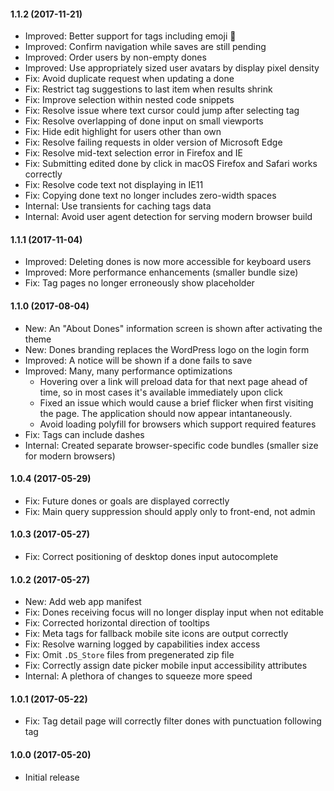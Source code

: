 #### 1.1.2 (2017-11-21)

- Improved: Better support for tags including emoji 🎉
- Improved: Confirm navigation while saves are still pending
- Improved: Order users by non-empty dones
- Improved: Use appropriately sized user avatars by display pixel density
- Fix: Avoid duplicate request when updating a done
- Fix: Restrict tag suggestions to last item when results shrink
- Fix: Improve selection within nested code snippets
- Fix: Resolve issue where text cursor could jump after selecting tag
- Fix: Resolve overlapping of done input on small viewports
- Fix: Hide edit highlight for users other than own
- Fix: Resolve failing requests in older version of Microsoft Edge
- Fix: Resolve mid-text selection error in Firefox and IE
- Fix: Submitting edited done by click in macOS Firefox and Safari works correctly
- Fix: Resolve code text not displaying in IE11
- Fix: Copying done text no longer includes zero-width spaces
- Internal: Use transients for caching tags data
- Internal: Avoid user agent detection for serving modern browser build

#### 1.1.1 (2017-11-04)

- Improved: Deleting dones is now more accessible for keyboard users
- Improved: More performance enhancements (smaller bundle size)
- Fix: Tag pages no longer erroneously show placeholder

#### 1.1.0 (2017-08-04)

- New: An "About Dones" information screen is shown after activating the theme
- New: Dones branding replaces the WordPress logo on the login form
- Improved: A notice will be shown if a done fails to save
- Improved: Many, many performance optimizations
   - Hovering over a link will preload data for that next page ahead of time, so in most cases it's available immediately upon click
   - Fixed an issue which would cause a brief flicker when first visiting the page. The application should now appear intantaneously.
   - Avoid loading polyfill for browsers which support required features
- Fix: Tags can include dashes
- Internal: Created separate browser-specific code bundles (smaller size for modern browsers)

#### 1.0.4 (2017-05-29)

- Fix: Future dones or goals are displayed correctly
- Fix: Main query suppression should apply only to front-end, not admin

#### 1.0.3 (2017-05-27)

- Fix: Correct positioning of desktop dones input autocomplete

#### 1.0.2 (2017-05-27)

- New: Add web app manifest
- Fix: Dones receiving focus will no longer display input when not editable
- Fix: Corrected horizontal direction of tooltips
- Fix: Meta tags for fallback mobile site icons are output correctly
- Fix: Resolve warning logged by capabilities index access
- Fix: Omit `.DS_Store` files from pregenerated zip file
- Fix: Correctly assign date picker mobile input accessibility attributes
- Internal: A plethora of changes to squeeze more speed

#### 1.0.1 (2017-05-22)

- Fix: Tag detail page will correctly filter dones with punctuation following tag

#### 1.0.0 (2017-05-20)

- Initial release
